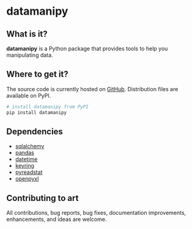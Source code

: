 # datamanipy

## What is it?

**datamanipy** is a Python package that provides tools to help you manipulating data.

## Where to get it?

The source code is currently hosted on [GitHub](https://github.com/alplepot/datamanipy).
Distribution files are available on PyPI.

```sh
# install datamanipy from PyPI
pip install datamanipy
```

## Dependencies

- [sqlalchemy](https://docs.sqlalchemy.org/en/14/)
- [pandas](https://pandas.pydata.org/)
- [datetime](https://docs.python.org/3/library/datetime.html)
- [keyring](https://keyring.readthedocs.io)
- [pyreadstat](https://pyreadstat.readthedocs.io)
- [openpyxl](https://openpyxl.readthedocs.io)

## Contributing to art

All contributions, bug reports, bug fixes, documentation improvements, enhancements, and ideas are welcome.
